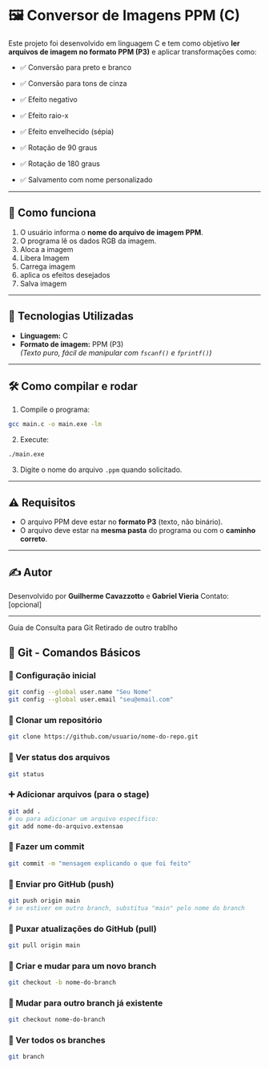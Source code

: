 # 🖼️ Conversor de Imagens PPM (C)

Este projeto foi desenvolvido em linguagem C e tem como objetivo **ler arquivos de imagem no formato PPM (P3)** e aplicar transformações como:


- ✅ Conversão para preto e branco

- ✅ Conversão para tons de cinza

- ✅ Efeito negativo

- ✅ Efeito raio-x

- ✅ Efeito envelhecido (sépia)

- ✅ Rotação de 90 graus

- ✅ Rotação de 180 graus

- ✅ Salvamento com nome personalizado

---

## 📂 Como funciona

1. O usuário informa o **nome do arquivo de imagem PPM**.
2. O programa lê os dados RGB da imagem.
3. Aloca a imagem
4. Libera Imagem
5. Carrega imagem
6. aplica os efeitos desejados
8. Salva imagem

---


## 🧠 Tecnologias Utilizadas

- **Linguagem:** C  
- **Formato de imagem:** PPM (P3)  
  *(Texto puro, fácil de manipular com `fscanf()` e `fprintf()`)*

---

## 🛠️ Como compilar e rodar

1. Compile o programa:

```bash
gcc main.c -o main.exe -lm
```

2. Execute:

```bash
./main.exe
```

3. Digite o nome do arquivo `.ppm` quando solicitado.

---

## ⚠️ Requisitos

- O arquivo PPM deve estar no **formato P3** (texto, não binário).
- O arquivo deve estar na **mesma pasta** do programa ou com o **caminho correto**.

---

## ✍️ Autor

Desenvolvido por **Guilherme Cavazzotto** e **Gabriel Vieria**
Contato: [opcional]

---


Guia de Consulta para Git Retirado de outro trablho 
## 📌 Git - Comandos Básicos

### 🔧 Configuração inicial

```bash
git config --global user.name "Seu Nome"
git config --global user.email "seu@email.com"
```

### 📁 Clonar um repositório

```bash
git clone https://github.com/usuario/nome-do-repo.git
```

### 📍 Ver status dos arquivos

```bash
git status
```

### ➕ Adicionar arquivos (para o stage)

```bash
git add .
# ou para adicionar um arquivo específico:
git add nome-do-arquivo.extensao
```

### 📝 Fazer um commit

```bash
git commit -m "mensagem explicando o que foi feito"
```

### 🔼 Enviar pro GitHub (push)

```bash
git push origin main
# se estiver em outro branch, substitua "main" pelo nome do branch
```

### 🔽 Puxar atualizações do GitHub (pull)

```bash
git pull origin main
```

### 🌿 Criar e mudar para um novo branch

```bash
git checkout -b nome-do-branch
```

### 🔁 Mudar para outro branch já existente

```bash
git checkout nome-do-branch
```

### 🔄 Ver todos os branches

```bash
git branch
```
